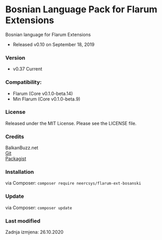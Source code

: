 # Bosnian Language Pack for Flarum Extensions
Bosnian language for Flarum Extensions
- Released v0.10 on September 18, 2019 

### Version
- v0.37 Current

### Compatibility:
- Flarum (Core v0.1.0-beta.14)
- Min Flarum (Core v0.1.0-beta.9)

### License
Released under the MIT License. Please see the LICENSE file.

### Credits
BalkanBuzz.net</br>
[Git](https://github.com/neercsys/flarum-ext-bosanski.git)</br>
[Packagist](https://packagist.org/packages/neercsys/flarum-ext-bosanski)

### Installation

via Composer: `composer require neercsys/flarum-ext-bosanski`

### Update

via Composer: `composer update`

### Last modified
Zadnja izmjena: 26.10.2020
